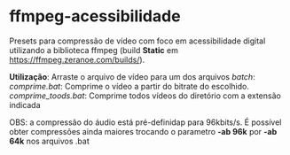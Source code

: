 # ffmpeg-acessibilidade

Presets para compressão de vídeo com foco em acessibilidade digital utilizando a biblioteca ffmpeg (build **Static** em https://ffmpeg.zeranoe.com/builds/). 

**Utilização**: Arraste o arquivo de vídeo para um dos arquivos *batch*:
*comprime.bat*: Comprime o vídeo a partir do bitrate do escolhido. 
*comprime_toods.bat*: Comprime todos vídeos do diretório com a extensão indicada

OBS: a compressão do áudio está pré-definidap para 96kbits/s. É possível obter compressões ainda maiores trocando o parametro **-ab 96k** por **-ab 64k** nos arquivos .bat
